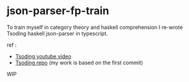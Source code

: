 # json-parser-fp-train

To train myself in category theory and haskell comprehension I re-wrote Tsoding haskell json-parser in typescript.

ref :

- [Tsoding youtube video](https://www.youtube.com/watch?v=N9RUqGYuGfw)
- [Tsoding repo](https://github.com/tsoding/haskell-json) (my work is based on the first commit)

WIP
